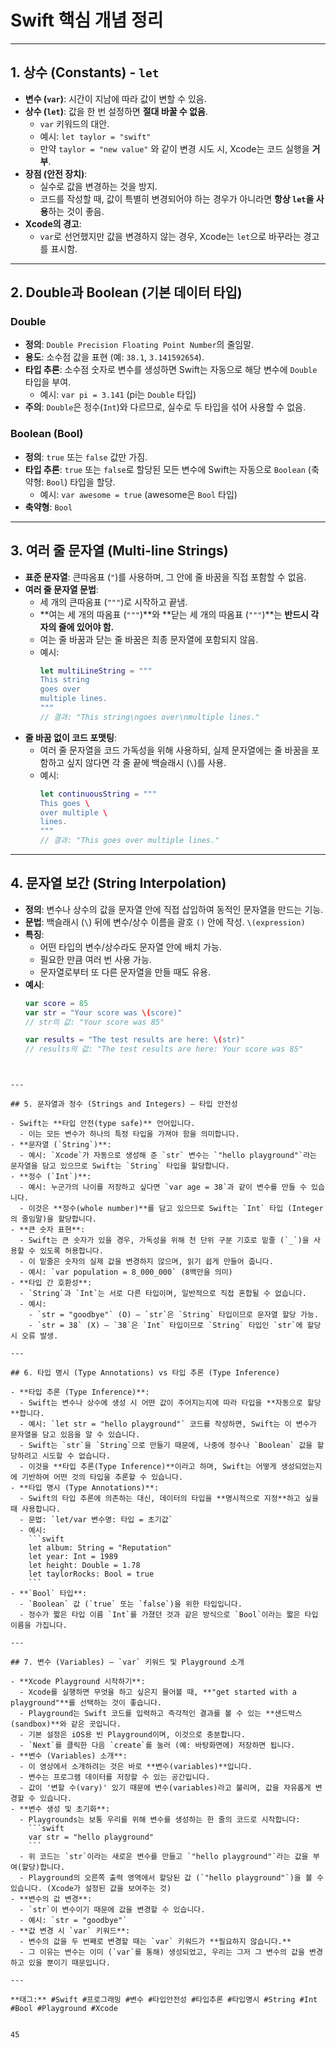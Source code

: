 # Swift 핵심 개념 정리

---

## 1. 상수 (Constants) - `let`

- **변수 (`var`)**: 시간이 지남에 따라 값이 변할 수 있음.
- **상수 (`let`)**: 값을 한 번 설정하면 **절대 바꿀 수 없음**.
  - `var` 키워드의 대안.
  - 예시: `let taylor = "swift"`
  - 만약 `taylor = "new value"` 와 같이 변경 시도 시, Xcode는 코드 실행을 **거부**.
- **장점 (안전 장치)**:
  - 실수로 값을 변경하는 것을 방지.
  - 코드를 작성할 때, 값이 특별히 변경되어야 하는 경우가 아니라면 **항상 `let`을 사용**하는 것이 좋음.
- **Xcode의 경고**:
  - `var`로 선언했지만 값을 변경하지 않는 경우, Xcode는 `let`으로 바꾸라는 경고를 표시함.

---

## 2. Double과 Boolean (기본 데이터 타입)

### Double
- **정의**: `Double Precision Floating Point Number`의 줄임말.
- **용도**: 소수점 값을 표현 (예: `38.1`, `3.141592654`).
- **타입 추론**: 소수점 숫자로 변수를 생성하면 Swift는 자동으로 해당 변수에 `Double` 타입을 부여.
  - 예시: `var pi = 3.141` (pi는 `Double` 타입)
- **주의**: `Double`은 정수(`Int`)와 다르므로, 실수로 두 타입을 섞어 사용할 수 없음.

### Boolean (Bool)
- **정의**: `true` 또는 `false` 값만 가짐.
- **타입 추론**: `true` 또는 `false`로 할당된 모든 변수에 Swift는 자동으로 `Boolean` (축약형: `Bool`) 타입을 할당.
  - 예시: `var awesome = true` (awesome은 `Bool` 타입)
- **축약형**: `Bool`

---

## 3. 여러 줄 문자열 (Multi-line Strings)

- **표준 문자열**: 큰따옴표 (`"`)를 사용하며, 그 안에 줄 바꿈을 직접 포함할 수 없음.
- **여러 줄 문자열 문법**:
  - 세 개의 큰따옴표 (`"""`)로 시작하고 끝냄.
  - **여는 세 개의 따옴표 (`"""`)**와 **닫는 세 개의 따옴표 (`"""`)**는 **반드시 각자의 줄에 있어야 함.**
  - 여는 줄 바꿈과 닫는 줄 바꿈은 최종 문자열에 포함되지 않음.
  - 예시:
    ```swift
    let multiLineString = """
    This string
    goes over
    multiple lines.
    """
    // 결과: "This string\ngoes over\nmultiple lines."
    ```
- **줄 바꿈 없이 코드 포맷팅**:
  - 여러 줄 문자열을 코드 가독성을 위해 사용하되, 실제 문자열에는 줄 바꿈을 포함하고 싶지 않다면 각 줄 끝에 백슬래시 (`\`)를 사용.
  - 예시:
    ```swift
    let continuousString = """
    This goes \
    over multiple \
    lines.
    """
    // 결과: "This goes over multiple lines."
    ```

---

## 4. 문자열 보간 (String Interpolation)

- **정의**: 변수나 상수의 값을 문자열 안에 직접 삽입하여 동적인 문자열을 만드는 기능.
- **문법**: 백슬래시 (`\`) 뒤에 변수/상수 이름을 괄호 `()` 안에 작성. `\(expression)`
- **특징**:
  - 어떤 타입의 변수/상수라도 문자열 안에 배치 가능.
  - 필요한 만큼 여러 번 사용 가능.
  - 문자열로부터 또 다른 문자열을 만들 때도 유용.
- **예시**:
  ```swift
  var score = 85
  var str = "Your score was \(score)"
  // str의 값: "Your score was 85"

  var results = "The test results are here: \(str)"
  // results의 값: "The test results are here: Your score was 85"
```


---

## 5. 문자열과 정수 (Strings and Integers) – 타입 안전성

- Swift는 **타입 안전(type safe)** 언어입니다.
  - 이는 모든 변수가 하나의 특정 타입을 가져야 함을 의미합니다.
- **문자열 (`String`)**:
  - 예시: `Xcode`가 자동으로 생성해 준 `str` 변수는 `"hello playground"`라는 문자열을 담고 있으므로 Swift는 `String` 타입을 할당합니다.
- **정수 (`Int`)**:
  - 예시: 누군가의 나이를 저장하고 싶다면 `var age = 38`과 같이 변수를 만들 수 있습니다.
  - 이것은 **정수(whole number)**를 담고 있으므로 Swift는 `Int` 타입 (Integer의 줄임말)을 할당합니다.
- **큰 숫자 표현**:
  - Swift는 큰 숫자가 있을 경우, 가독성을 위해 천 단위 구분 기호로 밑줄 (`_`)을 사용할 수 있도록 허용합니다.
  - 이 밑줄은 숫자의 실제 값을 변경하지 않으며, 읽기 쉽게 만들어 줍니다.
  - 예시: `var population = 8_000_000` (8백만을 의미)
- **타입 간 호환성**:
  - `String`과 `Int`는 서로 다른 타입이며, 일반적으로 직접 혼합될 수 없습니다.
  - 예시:
    - `str = "goodbye"` (O) – `str`은 `String` 타입이므로 문자열 할당 가능.
    - `str = 38` (X) – `38`은 `Int` 타입이므로 `String` 타입인 `str`에 할당 시 오류 발생.

---

## 6. 타입 명시 (Type Annotations) vs 타입 추론 (Type Inference)

- **타입 추론 (Type Inference)**:
  - Swift는 변수나 상수에 생성 시 어떤 값이 주어지는지에 따라 타입을 **자동으로 할당**합니다.
  - 예시: `let str = "hello playground"` 코드를 작성하면, Swift는 이 변수가 문자열을 담고 있음을 알 수 있습니다.
  - Swift는 `str`을 `String`으로 만들기 때문에, 나중에 정수나 `Boolean` 값을 할당하려고 시도할 수 없습니다.
  - 이것을 **타입 추론(Type Inference)**이라고 하며, Swift는 어떻게 생성되었는지에 기반하여 어떤 것의 타입을 추론할 수 있습니다.
- **타입 명시 (Type Annotations)**:
  - Swift의 타입 추론에 의존하는 대신, 데이터의 타입을 **명시적으로 지정**하고 싶을 때 사용합니다.
  - 문법: `let/var 변수명: 타입 = 초기값`
  - 예시:
    ```swift
    let album: String = "Reputation"
    let year: Int = 1989
    let height: Double = 1.78
    let taylorRocks: Bool = true
    ```
- **`Bool` 타입**:
  - `Boolean` 값 (`true` 또는 `false`)을 위한 타입입니다.
  - 정수가 짧은 타입 이름 `Int`를 가졌던 것과 같은 방식으로 `Bool`이라는 짧은 타입 이름을 가집니다.

---

## 7. 변수 (Variables) – `var` 키워드 및 Playground 소개

- **Xcode Playground 시작하기**:
  - Xcode를 실행하면 무엇을 하고 싶은지 물어볼 때, **"get started with a playground"**를 선택하는 것이 좋습니다.
  - Playground는 Swift 코드를 입력하고 즉각적인 결과를 볼 수 있는 **샌드박스(sandbox)**와 같은 곳입니다.
  - 기본 설정은 iOS용 빈 Playground이며, 이것으로 충분합니다.
  - `Next`를 클릭한 다음 `create`를 눌러 (예: 바탕화면에) 저장하면 됩니다.
- **변수 (Variables) 소개**:
  - 이 영상에서 소개하려는 것은 바로 **변수(variables)**입니다.
  - 변수는 프로그램 데이터를 저장할 수 있는 공간입니다.
  - 값이 '변할 수(vary)' 있기 때문에 변수(variables)라고 불리며, 값을 자유롭게 변경할 수 있습니다.
- **변수 생성 및 초기화**:
  - Playgrounds는 보통 우리를 위해 변수를 생성하는 한 줄의 코드로 시작합니다:
    ```swift
    var str = "hello playground"
    ```
  - 위 코드는 `str`이라는 새로운 변수를 만들고 `"hello playground"`라는 값을 부여(할당)합니다.
  - Playground의 오른쪽 출력 영역에서 할당된 값 (`"hello playground"`)을 볼 수 있습니다. (Xcode가 설정된 값을 보여주는 것)
- **변수의 값 변경**:
  - `str`이 변수이기 때문에 값을 변경할 수 있습니다.
  - 예시: `str = "goodbye"`
- **값 변경 시 `var` 키워드**:
  - 변수의 값을 두 번째로 변경할 때는 `var` 키워드가 **필요하지 않습니다.**
  - 그 이유는 변수는 이미 (`var`를 통해) 생성되었고, 우리는 그저 그 변수의 값을 변경하고 있을 뿐이기 때문입니다.

---

**태그:** #Swift #프로그래밍 #변수 #타입안전성 #타입추론 #타입명시 #String #Int #Bool #Playground #Xcode


45